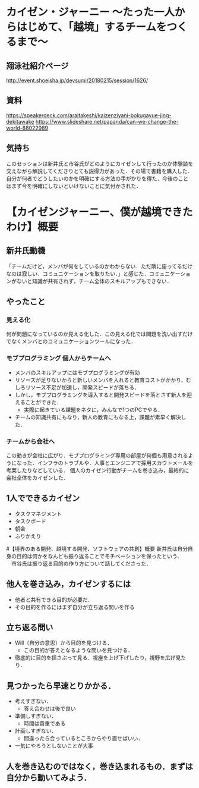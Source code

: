 # カイゼン・ジャーニー 〜たった一人からはじめて、「越境」するチームをつくるまで〜

## 翔泳社紹介ページ
http://event.shoeisha.jp/devsumi/20180215/session/1626/

## 資料
https://speakerdeck.com/araitakeshi/kaizenziyani-bokugayue-jing-dekitawake
https://www.slideshare.net/papanda/can-we-change-the-world-88022989

## 気持ち
このセッションは新井氏と市谷氏がどのようにカイゼンして行ったのか体験談を交えながら解説してくださりとても説得力があった．その場で書籍を購入した．自分が何者でどうしたいのかを明確にする方法の手がかりを得た．今後のことはまず今を明確にしないといけないことに気付かされた．

# 【カイゼンジャーニー、僕が越境できたわけ】概要

## 新井氏動機
「チームだけど，メンバが何をしているのかわからない．ただ隣に座ってるだけなのは寂しい．コミュニケーションを取りたい．」と感じた．コミュニケーションがないと知識が共有されず，チーム全体のスキルアップもできない．

## やったこと

### 見える化
何が問題になっているのか見える化した．この見える化では問題を洗い出すだけでなくメンバとのコミュニケーションツールになった．

### モブプログラミング 個人からチームへ
- メンバのスキルアップにはモブプログラミングが有効
- リソースが足りないからと新しいメンバを入れると教育コストがかかり，むしろリソース不足が加速し，開発スピードが落ちる．
- しかし，モブプログラミングを導入すると開発スピードを落とさず新人を迎えることができた．
    - 実際に起きている課題をネタに，みんなで1つのPCでやる．
- チームの知識共有にもなり，新人の教育にもなる上，課題が素早く解決した．

### チームから会社へ
この動きが会社に広がり．モブプログラミング専用の部屋が何個も用意されるようになった．インフラのトラブルや．人事とエンジニアで採用スカウトメールを考案したりなどしている．
個人のカイゼン行動がチームを巻き込み，最終的に会社全体をカイゼンした．

## 1人でできるカイゼン
- タスクマネジメント
- タスクボード
- 朝会
- ふりかえり

#【境界のある開発、越境する開発、ソフトウェアの共創】概要
新井氏は自分自身の目的は何かをなんども振り返ることでモチベーションを保ったという．
　市谷氏は振り返る目的の作り方について話してくださった．

## 他人を巻き込み，カイゼンするには
  - 他者と共有できる目的が必要だ．
  - その目的を作るにはまず自分が立ち返る問いを作る

## 立ち返る問い
- Will（自分の意思）から目的を見つける．
    - この目的が答えとなるような問いを見つける．
- 徹底的に目的を揺さぶって見る．視座を上げ下げしたり，視野を広げ見たり．

## 見つかったら早速とりかかる．
- 考えすぎない．
    - 答え合わせは後で良い
- 準備しすぎない．
    - 時間は貴重である
- 計画しすぎない．
    - 間違ったら合っているところからやり直せばいい．
- 一気にやろうとしないことが大事

## 人を巻き込むのではなく，巻き込まれるもの．まずは自分から動いてみよう．
